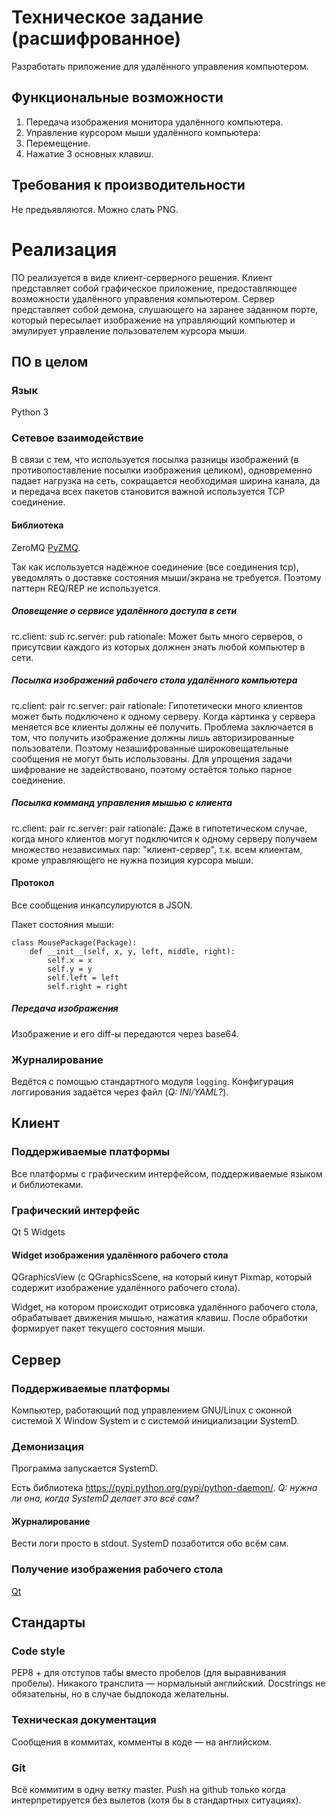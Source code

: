 # Техническое задание (расшифрованное)
Разработать приложение для удалённого управления компьютером.

## Функциональные возможности
1. Передача изображения монитора удалённого компьютера.
2. Управление курсором мыши удалённого компьютера:
  1. Перемещение.
  2. Нажатие 3 основных клавиш.

## Требования к производительности
Не предъявляются. Можно слать PNG.

# Реализация
ПО реализуется в виде клиент-серверного решения. Клиент представляет собой графическое приложение, предоставляющее возможности удалённого управления компьютером. Сервер представляет собой демона, слушающего на заранее заданном порте, который пересылает изображение на управляющий компьютер и эмулирует управление пользователем курсора мыши.

## ПО в целом
### Язык
Python 3

### Сетевое взаимодействие
В связи с тем, что используется посылка разницы изображений (в противопоставление посылки изображения целиком), одновременно падает нагрузка на сеть, сокращается необходимая ширина канала, да и передача всех пакетов становится важной используется TCP соединение.

#### Библиотека
ZeroMQ [PyZMQ](http://learning-0mq-with-pyzmq.readthedocs.org/en/latest/).

Так как используется надёжное соединение (все соединения tcp), уведомлять о доставке состояния мыши/экрана не требуется. Поэтому паттерн REQ/REP не используется.

##### Оповещение о сервисе удалённого доступа в сети
rc.client: sub
rc.server: pub
rationale: Может быть много серверов, о присутсвии каждого из которых должнен знать любой компьютер в сети.

##### Посылка изображений рабочего стола удалённого компьютера
rc.client: pair
rc.server: pair
rationale: Гипотетически много клиентов может быть подключено к одному серверу. Когда картинка у сервера меняется все клиенты должны её получить. Проблема заключается в том, что получить изображение должны лишь авторизированные пользователи. Поэтому незашифрованные широковещательные сообщения не могут быть использованы. Для упрощения задачи шифрование не задействовано, поэтому остаётся только парное соединение.

##### Посылка комманд управления мышью с клиента
rc.client: pair
rc.server: pair
rationale: Даже в гипотетическом случае, когда много клиентов могут подключится к одному серверу получаем множество независимых пар: "клиент-сервер", т.к. всем клиентам, кроме управляющего не нужна позиция курсора мыши.

#### Протокол
Все сообщения инкапсулируются в JSON. 

Пакет состояния мыши:
```
class MousePackage(Package):
	def __init__(self, x, y, left, middle, right):
		self.x = x
		self.y = y
		self.left = left
		self.right = right
```

##### Передача изображения
Изображение и его diff-ы передаются через base64.

### Журналирование
Ведётся с помощью стандартного модуля `logging`. Конфигурация логгирования задаётся через файл (_Q: *INI*/YAML?_).

## Клиент
### Поддерживаемые платформы
Все платформы с графическим интерфейсом, поддерживаемые языком и библиотеками.

### Графический интерфейс
Qt 5 Widgets

#### Widget изображения удалённого рабочего стола
QGraphicsView (с QGraphicsScene, на который кинут Pixmap, который содержит изображение удалённого рабочего стола).

Widget, на котором происходит отрисовка удалённого рабочего стола, обрабатывает движения мышью, нажатия клавиш. После обработки формирует пакет текущего состояния мыши.

## Сервер
### Поддерживаемые платформы
Компьютер, работающий под управлением GNU/Linux с оконной системой X Window System и с системой инициализации SystemD.

### Демонизация
Программа запускается SystemD.

Есть библиотека https://pypi.python.org/pypi/python-daemon/. _Q: нужна ли она, когда SystemD делает это всё сам?_

#### Журналирование
Вести логи просто в stdout. SystemD позаботится обо всём сам.

### Получение изображения рабочего стола
[Qt](http://stackoverflow.com/a/25805492/2108548)

## Стандарты
### Code style
PEP8 + для отступов табы вместо пробелов (для выравнивания пробелы). Никакого транслита — нормальный английский. Docstrings не обязательны, но в случае быдлокода желательны.

### Техническая документация
Сообщения в коммитах, комменты в коде — на английском.

### Git
Всё коммитим в одну ветку master. Push на github только когда интерпретируется без вылетов (хотя бы в стандартных ситуациях).
